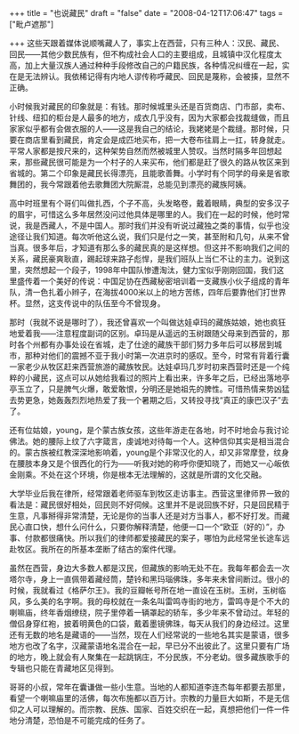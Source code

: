 +++
title = "也说藏民"
draft = "false"
date = "2008-04-12T17:06:47"
tags = ["毗卢遮那"]


+++
这些天跟着媒体说顺嘴藏人了，事实上在西营，只有三种人：汉民、藏民、回民——其他少数民族有，但不构成社会人口的主要组成，且城镇中汉化程度太高，加上大量汉族人通过种种手段修改自己的户籍民族，各种情况纠缠在一起，实在是无法辨认。我依稀记得有内地人谬传称呼藏民、回民是蔑称，会被揍，显然不正确。

小时候我对藏民的印象就是：有钱。那时候城里头还是百货商店、门市部，卖布、针线、纽扣的柜台是人最多的地方，成衣几乎没有，因为大家都会找裁缝做，而且家家似乎都有会做衣服的人——这是我自己的结论，我姥姥是个裁缝。那时候，只要在商店里看到藏民，肯定会是成匹地买布，把一大卷布往肩上一扛，转身就走。平常人家都是按尺来的，这种架势自然而然被城里人赞叹。当然时隔多年回想起来，那些藏民很可能是为一个村子的人来买布，他们都是赶了很久的路从牧区来到省城的。第二个印象是藏民长得漂亮，且能歌善舞。小学时有个同学的母亲是省歌舞团的，我今常跟着他去歌舞团大院厮混，总能见到漂亮的藏族阿姨。

  
高中时班里有个哥们叫做扎西，个子不高，头发略卷，戴着眼睛，典型的安多汉子的眉宇，可惜这么多年居然没问过他具体是哪里的人。我们在一起的时候，他时常说，我是西藏人，不是中国人。那时我们并没有听说过藏独之类的事情，似乎也没途径让我们知道。每次听他这么说，我们只是付之一笑，甚至附和几句，从来不曾当真。很多年后，才知道有那么多的藏民真的是这样想。但这并不影响我们之间的关系，藏民豪爽耿直，踢起球来路子彪悍，是我们班队上当仁不让的主力。说到这里，突然想起一个段子，1998年中国队惨遭淘汰，健力宝似乎刚刚回国，我们这里盛传着一个美好的传说：中国足协在西藏秘密培训着一支藏族小伙子组成的青年队，清一色扎着小辫子，在海拔4000米以上的地方苦练，四年后要靠他们打世界杯。显然，这支传说中的队伍至今不曾现身。

  
那时（我就不说是哪时了），我还曾喜欢一个叫做达娃卓玛的藏族姑娘，她也疯狂地爱着我——注意程度副词的区别。卓玛是从遥远的玉树跟随父母来到西营的，那时各个州都有办事处设在省城，走了仕途的藏族干部们努力多年后可以移居到城市，那种对他们的震撼不亚于我小时第一次进京时的感叹。至今，时常有背着行囊一家老少从牧区赶来西营旅游的藏族牧民。达娃卓玛几岁时初来西营时还是一个纯粹的小藏民，这点可以从她给我看过的照片上看出来，许多年之后，已经出落地亭亭玉立了，只是脾气火爆，敢爱敢恨，分明还是她祖先的脾性。可惜热情来势凶猛去势更急，她轰轰烈烈地热爱了我一个暑期之后，又转投寻找“真正的康巴汉子”去了。
  
还有位姑娘，young，是个蒙古族女孩，这些年游走在各地，时不时地会与我讨论佛法。她的腰际上纹了六字箴言，虔诚地对待每一个人。这种信仰其实是相当混合的。蒙古族被红教深深地影响着，young是个非常汉化的人，却又非常摩登，纹身在腰肢本身又是个很西化的行为——听我对她的称呼你便知晓了，而她又一心皈依金刚乘。不处在这个环境，你是根本无法理解的，这就是所谓的文化交融。
  
大学毕业后我在律所，经常跟着老师驱车到牧区走访事主。西营这里律师界一致的看法是：藏民很好相处，回民则不好伺候。这里并不是说回族不好，只是回民精于生意，凡事掰得非常清楚，无论是你的当事人还是对方当事人，都不好打发。而藏民心直口快，想什么问什么，只要你解释清楚，他便一口一个“欧亚（好的）”，办事、付款都很痛快。所以我们的律师都爱接藏民的案子，哪怕为此经常坐长途车远赴牧区。我所在的所基本垄断了结古的案件代理。
  
虽然在西营，身边大多数人都是汉民，但藏族的影响无处不在。我每年都会去一次塔尔寺，身上一直佩带着藏经筒，楚铃和黑玛瑙佛珠，多年来未曾间断过。很小的时候，我就看过《格萨尔王》。我的豆瓣帐号所在地一直设在玉树。玉树，玉树临风，多么美的名字啊。我的母校就在一条名叫雷鸣寺街的地方，雷鸣寺是个不大的喇嘛庙，终年香烟缭绕，院子里停着一辆罩起的轿车，多少年来不曾动过。年轻的僧侣身穿红袍，披着明黄色的口袋，戴着墨镜佛珠，每天从我们的身边经过。这里还有无数的地名是藏语的——当然，现在人们经常说的一些地名其实是蒙语，很多地方也改了名字，汉藏蒙语地名混合在一起，早已分不出彼此了。这里只要有广场的地方，晚上就会有人聚集在一起跳锅庄，不分民族，不分老幼。很多藏族歌手的专辑也只能在青藏地区见得到。
  
哥哥的小叔，常年在囊谦做一些小生意。当地的人都知道李连杰每年都要去那里，看望一个喇嘛庙里的活佛，每次布施都以百万计。宗教的力量巨大如斯，不是无信仰之人可以理解的。而宗教、民族、国家、百姓交织在一起，真想把他们一件一件地分清楚，恐怕是不可能完成的任务了。